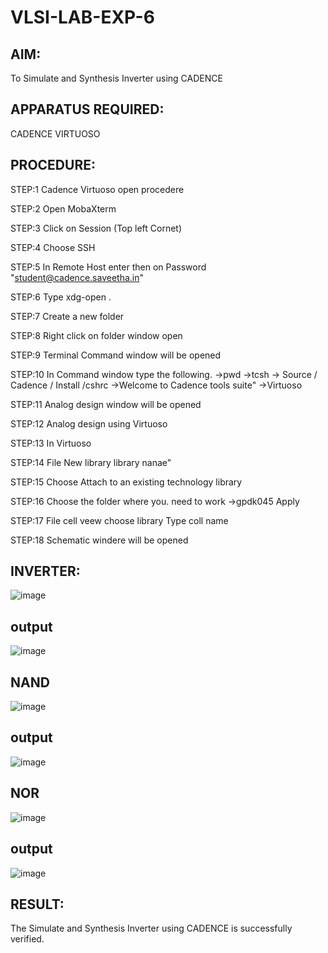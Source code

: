# VLSI-LAB-EXP-6
## AIM:
To Simulate and Synthesis Inverter using CADENCE

## APPARATUS REQUIRED:
CADENCE VIRTUOSO
## PROCEDURE:

STEP:1 Cadence Virtuoso open procedere

STEP:2 Open MobaXterm

STEP:3 Click on Session (Top left Cornet)

STEP:4 Choose SSH

STEP:5 In Remote Host enter then on Password "student@cadence.saveetha.in"

STEP:6 Type xdg-open .

STEP:7 Create a new folder

STEP:8 Right click on folder window open

STEP:9 Terminal Command window will be opened

STEP:10 In Command window type the following. ->pwd ->tcsh -> Source / Cadence / Install /cshrc ->Welcome to Cadence tools suite" ->Virtuoso

STEP:11 Analog design window will be opened

STEP:12 Analog design using Virtuoso

STEP:13 In Virtuoso

STEP:14 File New library library nanae"

STEP:15 Choose Attach to an existing technology library

STEP:16 Choose the folder where you. need to work ->gpdk045 Apply

STEP:17 File cell veew choose library Type coll name

STEP:18 Schematic windere will be opened

## INVERTER:        

![image](https://github.com/subasri-123/VLSI-LAB-EXP-6/assets/166198549/d252f6d1-deab-46c7-9f10-a7ade180cbe6)
## output

![image](https://github.com/subasri-123/VLSI-LAB-EXP-6/assets/166198549/a9b31622-bc82-4188-87f6-18be1dcba25d)
## NAND

![image](https://github.com/subasri-123/VLSI-LAB-EXP-6/assets/166198549/16475e85-c336-4f00-8d85-99f4f794d01a)

## output

![image](https://github.com/subasri-123/VLSI-LAB-EXP-6/assets/166198549/582dd29a-0fda-46c6-9091-78641b07b099)

## NOR

![image](https://github.com/subasri-123/VLSI-LAB-EXP-6/assets/166198549/8b86d28f-b1c0-491e-aba4-e9d34db552b9)

## output

![image](https://github.com/subasri-123/VLSI-LAB-EXP-6/assets/166198549/d582360c-e547-4407-9408-272b5e273083)
## RESULT:

The Simulate and Synthesis Inverter using CADENCE is successfully verified.


